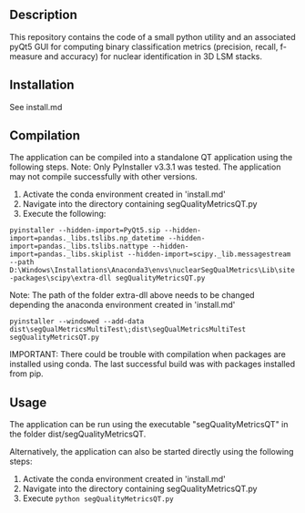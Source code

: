 Description
----
This repository contains the code of a small python utility and an associated pyQt5
GUI for computing binary classification metrics (precision, recall, f-measure and accuracy)
for nuclear identification in 3D LSM stacks.

Installation
----
See install.md

Compilation
----
The application can be compiled into a standalone QT application using the following steps. Note: Only PyInstaller v3.3.1 was tested. The application may not compile successfully with other versions.

1. Activate the conda environment created in 'install.md'
2. Navigate into the directory containing segQualityMetricsQT.py
3. Execute the following:

`pyinstaller --hidden-import=PyQt5.sip --hidden-import=pandas._libs.tslibs.np_datetime --hidden-import=pandas._libs.tslibs.nattype --hidden-import=pandas._libs.skiplist --hidden-import=scipy._lib.messagestream --path D:\Windows\Installations\Anaconda3\envs\nuclearSegQualMetrics\Lib\site-packages\scipy\extra-dll segQualityMetricsQT.py`

Note: The path of the folder extra-dll above needs to be changed depending the anaconda environment created in 'install.md'

`pyinstaller --windowed --add-data dist\segQualMetricsMultiTest\;dist\segQualMetricsMultiTest segQualityMetricsQT.py`
 

IMPORTANT:
There could be trouble with compilation when packages are installed using conda. The last successful
build was with packages installed from pip.

Usage
-----
The application can be run using the executable "segQualityMetricsQT" in the folder dist/segQualityMetricsQT.

Alternatively, the application can also be started directly using the following steps:

1. Activate the conda environment created in 'install.md'
2. Navigate into the directory containing segQualityMetricsQT.py
3. Execute `python segQualityMetricsQT.py`







